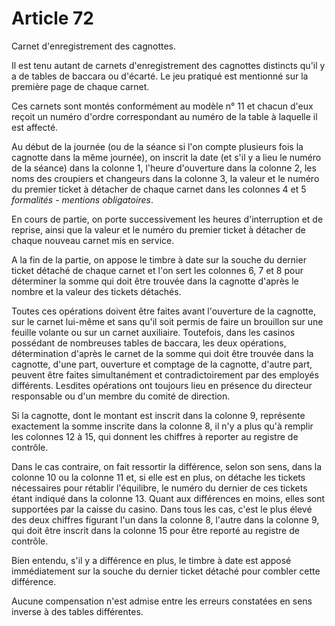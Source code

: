 # Article 72

Carnet d'enregistrement des cagnottes.

Il est tenu autant de carnets d'enregistrement des cagnottes distincts qu'il y a de tables de baccara ou d'écarté. Le jeu pratiqué est mentionné sur la première page de chaque carnet.

Ces carnets sont montés conformément au modèle n° 11 et chacun d'eux reçoit un numéro d'ordre correspondant au numéro de la table à laquelle il est affecté.

Au début de la journée (ou de la séance si l'on compte plusieurs fois la cagnotte dans la même journée), on inscrit la date (et s'il y a lieu le numéro de la séance) dans la colonne 1, l'heure d'ouverture dans la colonne 2, les noms des croupiers et changeurs dans la colonne 3, la valeur et le numéro du premier ticket à détacher de chaque carnet dans les colonnes 4 et 5 *formalités - mentions obligatoires*.

En cours de partie, on porte successivement les heures d'interruption et de reprise, ainsi que la valeur et le numéro du premier ticket à détacher de chaque nouveau carnet mis en service.

A la fin de la partie, on appose le timbre à date sur la souche du dernier ticket détaché de chaque carnet et l'on sert les colonnes 6, 7 et 8 pour déterminer la somme qui doit être trouvée dans la cagnotte d'après le nombre et la valeur des tickets détachés.

Toutes ces opérations doivent être faites avant l'ouverture de la cagnotte, sur le carnet lui-même et sans qu'il soit permis de faire un brouillon sur une feuille volante ou sur un carnet auxiliaire. Toutefois, dans les casinos possédant de nombreuses tables de baccara, les deux opérations, détermination d'après le carnet de la somme qui doit être trouvée dans la cagnotte, d'une part, ouverture et comptage de la cagnotte, d'autre part, peuvent être faites simultanément et contradictoirement par des employés différents. Lesdites opérations ont toujours lieu en présence du directeur responsable ou d'un membre du comité de direction.

Si la cagnotte, dont le montant est inscrit dans la colonne 9, représente exactement la somme inscrite dans la colonne 8, il n'y a plus qu'à remplir les colonnes 12 à 15, qui donnent les chiffres à reporter au registre de contrôle.

Dans le cas contraire, on fait ressortir la différence, selon son sens, dans la colonne 10 ou la colonne 11 et, si elle est en plus, on détache les tickets nécessaires pour rétablir l'équilibre, le numéro du dernier de ces tickets étant indiqué dans la colonne 13. Quant aux différences en moins, elles sont supportées par la caisse du casino. Dans tous les cas, c'est le plus élevé des deux chiffres figurant l'un dans la colonne 8, l'autre dans la colonne 9, qui doit être inscrit dans la colonne 15 pour être reporté au registre de contrôle.

Bien entendu, s'il y a différence en plus, le timbre à date est apposé immédiatement sur la souche du dernier ticket détaché pour combler cette différence.

Aucune compensation n'est admise entre les erreurs constatées en sens inverse à des tables différentes.
